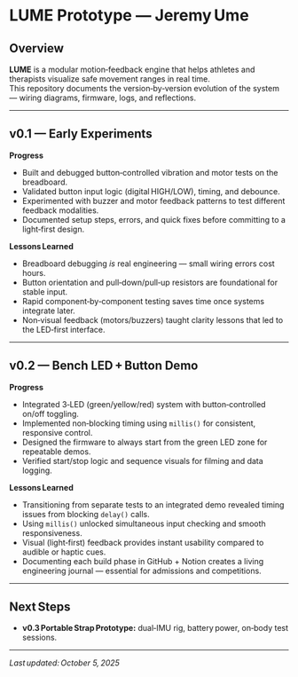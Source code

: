# LUME Prototype — Jeremy Ume

## Overview
**LUME** is a modular motion‑feedback engine that helps athletes and therapists visualize safe movement ranges in real time.  
This repository documents the version‑by‑version evolution of the system — wiring diagrams, firmware, logs, and reflections.

---

## v0.1 — Early Experiments
**Progress**
- Built and debugged button‑controlled vibration and motor tests on the breadboard.  
- Validated button input logic (digital HIGH/LOW), timing, and debounce.  
- Experimented with buzzer and motor feedback patterns to test different feedback modalities.  
- Documented setup steps, errors, and quick fixes before committing to a light‑first design.  

**Lessons Learned**
- Breadboard debugging *is* real engineering — small wiring errors cost hours.  
- Button orientation and pull‑down/pull‑up resistors are foundational for stable input.  
- Rapid component‑by‑component testing saves time once systems integrate later.  
- Non‑visual feedback (motors/buzzers) taught clarity lessons that led to the LED‑first interface.

---

## v0.2 — Bench LED + Button Demo
**Progress**
- Integrated 3‑LED (green/yellow/red) system with button‑controlled on/off toggling.  
- Implemented non‑blocking timing using `millis()` for consistent, responsive control.  
- Designed the firmware to always start from the green LED zone for repeatable demos.  
- Verified start/stop logic and sequence visuals for filming and data logging.

**Lessons Learned**
- Transitioning from separate tests to an integrated demo revealed timing issues from blocking `delay()` calls.  
- Using `millis()` unlocked simultaneous input checking and smooth responsiveness.  
- Visual (light‑first) feedback provides instant usability compared to audible or haptic cues.  
- Documenting each build phase in GitHub + Notion creates a living engineering journal — essential for admissions and competitions.

---

## Next Steps
- **v0.3 Portable Strap Prototype:** dual‑IMU rig, battery power, on‑body test sessions.  

---

_Last updated: October 5, 2025_
